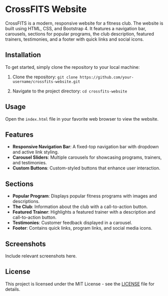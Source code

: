 # CrossFITS Website

CrossFITS is a modern, responsive website for a fitness club. The website is built using HTML, CSS, and Bootstrap 4. It features a navigation bar, carousels, sections for popular programs, the club description, featured trainers, testimonies, and a footer with quick links and social icons.

## Installation

To get started, simply clone the repository to your local machine:

1. Clone the repository:
   `git clone https://github.com/your-username/crossfits-website.git`

2. Navigate to the project directory:
   `cd crossfits-website`

## Usage

Open the `index.html` file in your favorite web browser to view the website.

## Features

- **Responsive Navigation Bar**: A fixed-top navigation bar with dropdown and active link styling.
- **Carousel Sliders**: Multiple carousels for showcasing programs, trainers, and testimonies.
- **Custom Buttons**: Custom-styled buttons that enhance user interaction.

## Sections

- **Popular Program**: Displays popular fitness programs with images and descriptions.
- **The Club**: Information about the club with a call-to-action button.
- **Featured Trainer**: Highlights a featured trainer with a description and call-to-action button.
- **Testimonies**: Customer feedback displayed in a carousel.
- **Footer**: Contains quick links, program links, and social media icons.

## Screenshots

Include relevant screenshots here.

## License

This project is licensed under the MIT License - see the [LICENSE](LICENSE) file for details.
